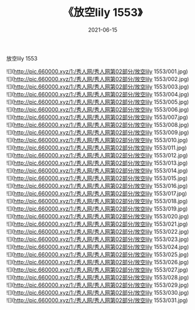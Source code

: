 ﻿---
layout: post
title:  《放空lily 1553》
date:   2021-06-15
img: http://pic.660000.xyz/1:/秀人网/秀人网第02部分/放空lily 1553/000.jpg
categories: [美女, 清纯, 唯美]
---

放空lily 1553

  ![](http://pic.660000.xyz/1:/秀人网/秀人网第02部分/放空lily 1553/001.jpg) <br> ![](http://pic.660000.xyz/1:/秀人网/秀人网第02部分/放空lily 1553/002.jpg) <br> ![](http://pic.660000.xyz/1:/秀人网/秀人网第02部分/放空lily 1553/003.jpg) <br> ![](http://pic.660000.xyz/1:/秀人网/秀人网第02部分/放空lily 1553/004.jpg) <br> ![](http://pic.660000.xyz/1:/秀人网/秀人网第02部分/放空lily 1553/005.jpg) <br> ![](http://pic.660000.xyz/1:/秀人网/秀人网第02部分/放空lily 1553/006.jpg) <br> ![](http://pic.660000.xyz/1:/秀人网/秀人网第02部分/放空lily 1553/007.jpg) <br> ![](http://pic.660000.xyz/1:/秀人网/秀人网第02部分/放空lily 1553/008.jpg) <br> ![](http://pic.660000.xyz/1:/秀人网/秀人网第02部分/放空lily 1553/009.jpg) <br> ![](http://pic.660000.xyz/1:/秀人网/秀人网第02部分/放空lily 1553/010.jpg) <br> ![](http://pic.660000.xyz/1:/秀人网/秀人网第02部分/放空lily 1553/011.jpg) <br> ![](http://pic.660000.xyz/1:/秀人网/秀人网第02部分/放空lily 1553/012.jpg) <br> ![](http://pic.660000.xyz/1:/秀人网/秀人网第02部分/放空lily 1553/013.jpg) <br> ![](http://pic.660000.xyz/1:/秀人网/秀人网第02部分/放空lily 1553/014.jpg) <br> ![](http://pic.660000.xyz/1:/秀人网/秀人网第02部分/放空lily 1553/015.jpg) <br> ![](http://pic.660000.xyz/1:/秀人网/秀人网第02部分/放空lily 1553/016.jpg) <br> ![](http://pic.660000.xyz/1:/秀人网/秀人网第02部分/放空lily 1553/017.jpg) <br> ![](http://pic.660000.xyz/1:/秀人网/秀人网第02部分/放空lily 1553/018.jpg) <br> ![](http://pic.660000.xyz/1:/秀人网/秀人网第02部分/放空lily 1553/019.jpg) <br> ![](http://pic.660000.xyz/1:/秀人网/秀人网第02部分/放空lily 1553/020.jpg) <br> ![](http://pic.660000.xyz/1:/秀人网/秀人网第02部分/放空lily 1553/021.jpg) <br> ![](http://pic.660000.xyz/1:/秀人网/秀人网第02部分/放空lily 1553/022.jpg) <br> ![](http://pic.660000.xyz/1:/秀人网/秀人网第02部分/放空lily 1553/023.jpg) <br> ![](http://pic.660000.xyz/1:/秀人网/秀人网第02部分/放空lily 1553/024.jpg) <br> ![](http://pic.660000.xyz/1:/秀人网/秀人网第02部分/放空lily 1553/025.jpg) <br> ![](http://pic.660000.xyz/1:/秀人网/秀人网第02部分/放空lily 1553/026.jpg) <br> ![](http://pic.660000.xyz/1:/秀人网/秀人网第02部分/放空lily 1553/027.jpg) <br> ![](http://pic.660000.xyz/1:/秀人网/秀人网第02部分/放空lily 1553/028.jpg) <br> ![](http://pic.660000.xyz/1:/秀人网/秀人网第02部分/放空lily 1553/029.jpg) <br> ![](http://pic.660000.xyz/1:/秀人网/秀人网第02部分/放空lily 1553/030.jpg) <br> ![](http://pic.660000.xyz/1:/秀人网/秀人网第02部分/放空lily 1553/031.jpg) <br>